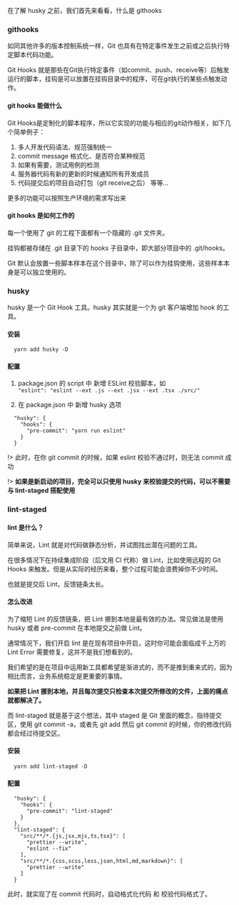 在了解 husky 之前，我们首先来看看，什么是 githooks

### githooks
如同其他许多的版本控制系统一样，Git 也具有在特定事件发生之前或之后执行特定脚本代码功能。  

Git Hooks 就是那些在Git执行特定事件（如commit、push、receive等）后触发运行的脚本，挂钩是可以放置在挂钩目录中的程序，可在git执行的某些点触发动作。

#### git hooks 能做什么
Git Hooks是定制化的脚本程序，所以它实现的功能与相应的git动作相关，如下几个简单例子：
1. 多人开发代码语法、规范强制统一
2. commit message 格式化、是否符合某种规范
3. 如果有需要，测试用例的检测
4. 服务器代码有新的更新的时候通知所有开发成员
5. 代码提交后的项目自动打包（git receive之后） 等等...

更多的功能可以按照生产环境的需求写出来

#### git hooks 是如何工作的
每一个使用了 git 的工程下面都有一个隐藏的 .git 文件夹。  

挂钩都被存储在 .git 目录下的 hooks 子目录中，即大部分项目中的 .git/hooks。

Git 默认会放置一些脚本样本在这个目录中，除了可以作为挂钩使用，这些样本本身是可以独立使用的。


### husky
husky 是一个 Git Hook 工具。husky 其实就是一个为 git 客户端增加 hook 的工具。

#### 安装
```
  yarn add husky -D
```

#### 配置
1. package.json 的 script 中 新增 ESLint 校验脚本，如  
`"eslint": "eslint --ext .js --ext .jsx --ext .tsx ./src/"`

2. 在 package.json 中 新增 husky 选项
```
  "husky": {
    "hooks": {
      "pre-commit": "yarn run eslint"
    }
  }
```

!> 此时，在你 git commit 的时候，如果 eslint  校验不通过时，则无法 commit 成功

!> **如果是新启动的项目，完全可以只使用 husky 来校验提交的代码，可以不需要与 lint-staged 搭配使用**

### lint-staged
#### lint 是什么？
简单来说，Lint 就是对代码做静态分析，并试图找出潜在问题的工具。  

在很多情况下在持续集成阶段（后文用 CI 代称）做 Lint，比如使用远程的 Git Hooks 来触发。但是从实际的经历来看，整个过程可能会浪费掉你不少时间。  

也就是提交后 Lint，反馈链条太长。

#### 怎么改进
为了缩短 Lint 的反馈链条，把 Lint 挪到本地是最有效的办法。常见做法是使用 husky 或者 pre-commit 在本地提交之前做 Lint。

通常情况下，我们开启 lint 是在现有项目中开启，这时你可能会面临成千上万的 Lint Error 需要修复，这并不是我们想看到的。  

我们希望的是在项目中运用新工具都希望是渐进式的，而不是推到重来式的，因为相比而言，业务系统稳定是更重要的事情。  

**如果把 Lint 挪到本地，并且每次提交只检查本次提交所修改的文件，上面的痛点就都解决了。**

而 lint-staged 就是基于这个想法，其中 staged 是 Git 里面的概念，指待提交区，使用 git commit -a，或者先 git add 然后 git commit 的时候，你的修改代码都会经过待提交区。

#### 安装
```
  yarn add lint-staged -D
```

#### 配置
```
  "husky": {
    "hooks": {
      "pre-commit": "lint-staged"
    }
  },
  "lint-staged": {
    "src/**/*.{js,jsx,mjs,ts,tsx}": [
      "prettier --write",
      "eslint --fix"
    ],
    "src/**/*.{css,scss,less,json,html,md,markdown}": [
      "prettier --write"
    ]
  }
```

此时，就实现了在 commit 代码时，自动格式化代码 和 校验代码格式了。

